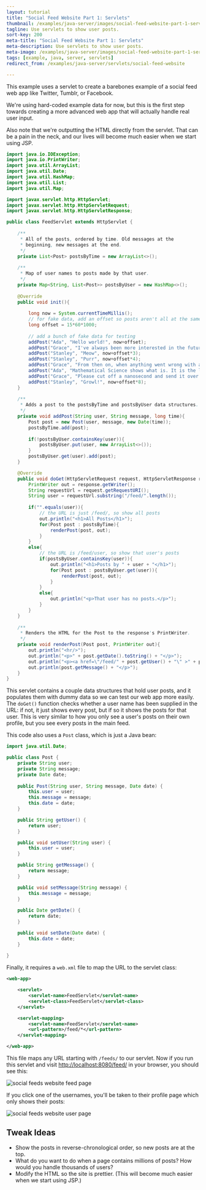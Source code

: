 ```yaml
---
layout: tutorial
title: "Social Feed Website Part 1: Servlets"
thumbnail: /examples/java-server/images/social-feed-website-part-1-servlets-3.png
tagline: Use servlets to show user posts.
sort-key: 200
meta-title: "Social Feed Website Part 1: Servlets"
meta-description: Use servlets to show user posts.
meta-image: /examples/java-server/images/social-feed-website-part-1-servlets-4.png
tags: [example, java, server, servlets]
redirect_from: /examples/java-server/servlets/social-feed-website

---
```


This example uses a servlet to create a barebones example of a social feed web app like Twitter, Tumblr, or Facebook.

We're using hard-coded example data for now, but this is the first step towards creating a more advanced web app that will actually handle real user input.

Also note that we're outputting the HTML directly from the servlet. That can be a pain in the neck, and our lives will become much easier when we start using JSP.

```java
import java.io.IOException;
import java.io.PrintWriter;
import java.util.ArrayList;
import java.util.Date;
import java.util.HashMap;
import java.util.List;
import java.util.Map;

import javax.servlet.http.HttpServlet;
import javax.servlet.http.HttpServletRequest;
import javax.servlet.http.HttpServletResponse;

public class FeedServlet extends HttpServlet {
	
	/**
	 * All of the posts, ordered by time. Old messages at the
	 * beginning, new messages at the end.
	 */
	private List<Post> postsByTime = new ArrayList<>();
	
	/**
	 * Map of user names to posts made by that user.
	 */
	private Map<String, List<Post>> postsByUser = new HashMap<>();
	
	@Override
	public void init(){
		
		long now = System.currentTimeMillis();
		// for fake data, add an offset so posts aren't all at the same time
		long offset = 15*60*1000;
		
		// add a bunch of fake data for testing
		addPost("Ada", "Hello world!", now+offset);
		addPost("Grace", "I've always been more interested in the future than in the past.", now+offset*2);
		addPost("Stanley", "Meow", now+offset*3);
		addPost("Stanley", "Purr", now+offset*4);
		addPost("Grace", "From then on, when anything went wrong with a computer, we said it had bugs in it.", now+offset*5);
		addPost("Ada", "Mathematical Science shows what is. It is the language of the unseen relations between things.", now+offset*6);
		addPost("Grace", "Please cut off a nanosecond and send it over to me.", now+offset*7);
		addPost("Stanley", "Growl!", now+offset*8);
	}
	
	/**
	 * Adds a post to the postsByTime and postsByUser data structures.
	 */
	private void addPost(String user, String message, long time){
		Post post = new Post(user, message, new Date(time));
		postsByTime.add(post);
		
		if(!postsByUser.containsKey(user)){
			postsByUser.put(user, new ArrayList<>());
		}
		postsByUser.get(user).add(post);
	}

	@Override
	public void doGet(HttpServletRequest request, HttpServletResponse response) throws IOException {
		PrintWriter out = response.getWriter();
		String requestUrl = request.getRequestURI();
		String user = requestUrl.substring("/feed/".length());
		
		if("".equals(user)){
			// the URL is just /feed/, so show all posts
			out.println("<h1>All Posts</h1>");
			for(Post post : postsByTime){
				renderPost(post, out);
			}
		}
		else{
			// the URL is /feed/user, so show that user's posts
			if(postsByUser.containsKey(user)){
				out.println("<h1>Posts by " + user + "</h1>");
				for(Post post : postsByUser.get(user)){
					renderPost(post, out);
				}
			}
			else{
				out.println("<p>That user has no posts.</p>");
			}
		}
	}
	
	/**
	 * Renders the HTML for the Post to the response's PrintWriter.
	 */
	private void renderPost(Post post, PrintWriter out){
		out.println("<hr/>");
		out.println("<p>" + post.getDate().toString() + "</p>");
		out.println("<p><a href=\"/feed/" + post.getUser() + "\" >" + post.getUser() + "</a>: ");
		out.println(post.getMessage() + "</p>");
	}
}
```

This servlet contains a couple data structures that hold user posts, and it populates them with dummy data so we can test our web app more easily. The `doGet()` function checks whether a user name has been supplied in the URL: if not, it just shows every post, but if so it shows the posts for that user. This is very similar to how you only see a user's posts on their own profile, but you see every posts in the main feed.

This code also uses a `Post` class, which is just a Java bean:

```java
import java.util.Date;

public class Post {
	private String user;
	private String message;
	private Date date;
	
	public Post(String user, String message, Date date) {
		this.user = user;
		this.message = message;
		this.date = date;
	}

	public String getUser() {
		return user;
	}

	public void setUser(String user) {
		this.user = user;
	}

	public String getMessage() {
		return message;
	}

	public void setMessage(String message) {
		this.message = message;
	}
	
	public Date getDate() {
		return date;
	}

	public void setDate(Date date) {
		this.date = date;
	}
	
}
```

Finally, it requires a `web.xml` file to map the URL to the servlet class:

```xml
<web-app>

	<servlet>
		<servlet-name>FeedServlet</servlet-name>
		<servlet-class>FeedServlet</servlet-class>
	</servlet>

	<servlet-mapping>
		<servlet-name>FeedServlet</servlet-name>
		<url-pattern>/feed/*</url-pattern>
	</servlet-mapping>

</web-app>
```

This file maps any URL starting with `/feeds/` to our servlet. Now if you run this servlet and visit [http://localhost:8080/feed/](http://localhost:8080/feed/) in your browser, you should see this:

![social feeds website feed page](/examples/java-server/images/social-feed-website-part-1-servlets-1.png)

If you click one of the usernames, you'll be taken to their profile page which only shows their posts:

![social feeds website user page](/examples/java-server/images/social-feed-website-part-1-servlets-2.png)

## Tweak Ideas

- Show the posts in reverse-chronological order, so new posts are at the top.
- What do you want to do when a page contains millions of posts? How would you handle thousands of users?
- Modify the HTML so the site is prettier. (This will become much easier when we start using JSP.)